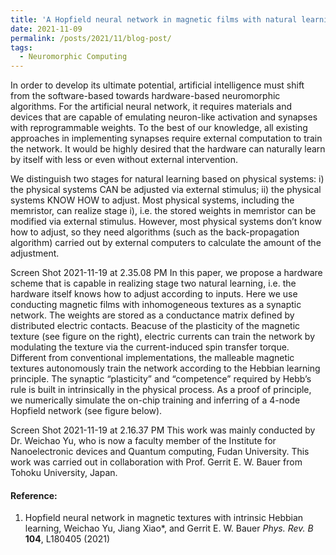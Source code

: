 ```yaml
---
title: 'A Hopfield neural network in magnetic films with natural learning'
date: 2021-11-09
permalink: /posts/2021/11/blog-post/
tags:
  - Neuromorphic Computing
---
```


In order to develop its ultimate potential, artificial intelligence must shift from the software-based towards hardware-based neuromorphic algorithms. For the artificial neural network, it requires materials and devices that are capable of emulating neuron-like activation and synapses with reprogrammable weights. To the best of our knowledge, all existing approaches in implementing synapses require external computation to train the network. It would be highly desired that the hardware can naturally learn by itself with less or even without external intervention. 

We distinguish two stages for natural learning based on physical systems: i) the physical systems CAN be adjusted via external stimulus; ii) the physical systems KNOW HOW to adjust. Most physical systems, including the memristor, can realize stage i), i.e. the stored weights in memristor can be modified via external stimulus. However, most physical systems don’t know how to adjust, so they need algorithms (such as the back-propagation algorithm) carried out by external computers to calculate the amount of the adjustment.

Screen Shot 2021-11-19 at 2.35.08 PM
In this paper, we propose a hardware scheme that is capable in realizing stage two natural learning, i.e. the hardware itself knows how to adjust according to inputs. Here we use conducting magnetic films with inhomogeneous textures as a synaptic network. The weights are stored as a conductance matrix defined by distributed electric contacts. Beacuse of the plasticity of the magnetic texture (see figure on the right), electric currents can train the network by modulating the texture via the current-induced spin transfer torque. Different from conventional implementations, the malleable magnetic textures autonomously train the network according to the Hebbian learning principle. The synaptic “plasticity” and “competence” required by Hebb’s rule is built in intrinsically in the physical process. As a proof of principle, we numerically simulate the on-chip training and inferring of a 4-node Hopfield network (see figure below).

Screen Shot 2021-11-19 at 2.16.37 PM
This work was mainly conducted by Dr. Weichao Yu, who is now a faculty member of the Institute for Nanoelectronic devices and Quantum computing, Fudan University. This work was carried out in collaboration with Prof. Gerrit E. W. Bauer from Tohoku University, Japan.

#### Reference:

1. Hopfield neural network in magnetic textures with intrinsic Hebbian learning, Weichao Yu, Jiang Xiao*, and Gerrit E. W. Bauer
_Phys. Rev. B_ __104__, L180405 (2021)